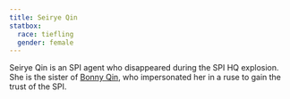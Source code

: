 ```yaml
---
title: Seirye Qin
statbox:
  race: tiefling
  gender: female
---
```


Seirye Qin is an SPI agent who disappeared during the SPI HQ explosion. She is the sister of [Bonny Qin](bonny-qin), who impersonated her in a ruse to gain the trust of the SPI.
